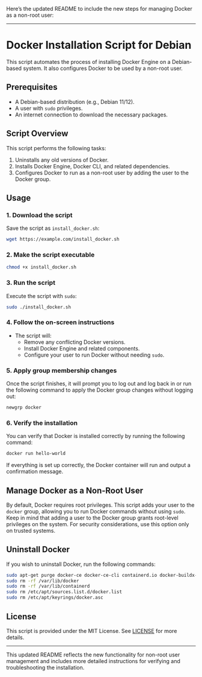 Here’s the updated README to include the new steps for managing Docker as a non-root user:

---

# Docker Installation Script for Debian

This script automates the process of installing Docker Engine on a Debian-based system. It also configures Docker to be used by a non-root user.

## Prerequisites

- A Debian-based distribution (e.g., Debian 11/12).
- A user with `sudo` privileges.
- An internet connection to download the necessary packages.

## Script Overview

This script performs the following tasks:
1. Uninstalls any old versions of Docker.
2. Installs Docker Engine, Docker CLI, and related dependencies.
3. Configures Docker to run as a non-root user by adding the user to the Docker group.

## Usage

### 1. Download the script

Save the script as `install_docker.sh`:

```bash
wget https://example.com/install_docker.sh
```

### 2. Make the script executable

```bash
chmod +x install_docker.sh
```

### 3. Run the script

Execute the script with `sudo`:

```bash
sudo ./install_docker.sh
```

### 4. Follow the on-screen instructions

- The script will:
  - Remove any conflicting Docker versions.
  - Install Docker Engine and related components.
  - Configure your user to run Docker without needing `sudo`.

### 5. Apply group membership changes

Once the script finishes, it will prompt you to log out and log back in or run the following command to apply the Docker group changes without logging out:

```bash
newgrp docker
```

### 6. Verify the installation

You can verify that Docker is installed correctly by running the following command:

```bash
docker run hello-world
```

If everything is set up correctly, the Docker container will run and output a confirmation message.

## Manage Docker as a Non-Root User

By default, Docker requires root privileges. This script adds your user to the `docker` group, allowing you to run Docker commands without using `sudo`. Keep in mind that adding a user to the Docker group grants root-level privileges on the system. For security considerations, use this option only on trusted systems.

## Uninstall Docker

If you wish to uninstall Docker, run the following commands:

```bash
sudo apt-get purge docker-ce docker-ce-cli containerd.io docker-buildx-plugin docker-compose-plugin docker-ce-rootless-extras
sudo rm -rf /var/lib/docker
sudo rm -rf /var/lib/containerd
sudo rm /etc/apt/sources.list.d/docker.list
sudo rm /etc/apt/keyrings/docker.asc
```

## License

This script is provided under the MIT License. See [LICENSE](LICENSE) for more details.

---

This updated README reflects the new functionality for non-root user management and includes more detailed instructions for verifying and troubleshooting the installation.
